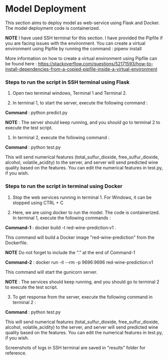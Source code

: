 # Model Deployment

This section aims to deploy model as web-service using Flask and Docker. The model deployment code is containerized.

**NOTE** I have used SSH terminal for this section. I have provided the Pipfile if you are facing issues with the environment. You can create a virtual environment using Pipfile by running the command : pipenv install

More information on how to create a virtual environment using Pipfile can be found here : 
https://stackoverflow.com/questions/52171593/how-to-install-dependencies-from-a-copied-pipfile-inside-a-virtual-environment

### Steps to run the script in SSH terminal using Flask

1. Open two terminal windows, Terminal 1 and Terminal 2.

2. In terminal 1, to start the server, execute the following command :

**Command** : python predict.py

**NOTE** : The server should keep running, and you should go to terminal 2 to execute the test script.

1. In terminal 2, execute the following command :

**Command** : python test.py

This will send numerical features (total_sulfur_dioxide, free_sulfur_dioxide, alcohol, volatile_acidity) to the server, and server will send predicted wine quality based on the features. You can edit the numerical features in test.py, if you wish.

### Steps to run the script in terminal using Docker

1. Stop the web services running in terminal 1. For Windows, it can be stopped using CTRL + C

2. Here, we are using docker to run the model. The code is containerized. In terminal 1, execute the following commands :

**Command-1** : docker build -t red-wine-prediction:v1 .

This command will build a Docker image "red-wine-prediction" from the Dockerfile.

**NOTE** Do not forget to include the "." at the end of Command-1

**Command-2** : docker run -it --rm -p 9696:9696 red-wine-prediction:v1

This command will start the gunicorn server. 

**NOTE** : The services should keep running, and you should go to terminal 2 to execute the test script.

3. To get response from the server, execute the following command in terminal 2 : 

**Command** : python test.py

This will send numerical features (total_sulfur_dioxide, free_sulfur_dioxide, alcohol, volatile_acidity) to the server, and server will send predicted wine quality based on the features. You can edit the numerical features in test.py, if you wish.

Screenshots of logs in SSH terminal are saved in "results" folder for reference.